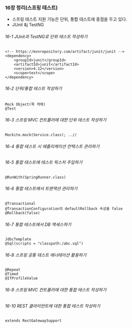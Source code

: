 ### 16장 정리(스프링 테스트)

* 스프링 테스트 지원 기능은 단위, 통합 테스트에 중점을 두고 있다.
* JUnit &j TestNG
###### 16-1 JUnit과 TestNG로 단위 테스트 작성하기
~~~
<!-- https://mvnrepository.com/artifact/junit/junit -->
<dependency>
    <groupId>junit</groupId>
    <artifactId>junit</artifactId>
    <version>4.12</version>
    <scope>test</scope>
</dependency>
~~~
###### 16-2 단위/통합 테스트 작성하기
~~~
Mock Object(목 객체)
@Test
~~~
###### 16-3 스프링 MVC 컨트롤러에 대한 단위 테스트 작성하기
~~~
Mockito.mock(Service.class); ..//
~~~
###### 16-4 통합 테스트 시 애플리케이션 컨텍스트 관리하기
###### 16-5 통합 테스트에 테스트 픽스처 주입하기
~~~
@RunWith(SpringRunner.class)
~~~
###### 16-6 통합 테스트에서 트랜잭션 관리하기
~~~
@Transactional
@TransactionConfiguration의 defaultRollback 속성을 false
@Rollback(false)
~~~
###### 16-7 통합 테스트에서 DB 액세스하기
~~~
JdbcTemplate
@Sql(scripts = "classpath:/abc.sql")
~~~
###### 16-8 스프링 공통 테스트 애너테이션 활용하기
~~~
@Repeat
@Timed
@IfProfileValue
~~~
###### 16-9 스프링 MVC 컨트롤러에 대한 통합 테스트 작성하기
###### 16-10 REST 클라이언트에 대한 통합 테스트 작성하기
~~~
extends RestGatewaySupport
~~~
